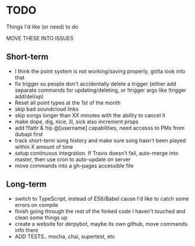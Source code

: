 # TODO
Things I'd like (or need) to do

MOVE THESE INTO ISSUES

## Short-term
- I think the point system is not working/saving properly, gotta look into that
- fix trigger so people don't accidentally delete a trigger (either add separate commands for updating/deleting, or !trigger args like !trigger add/del/up)
- Reset all point types at the 1st of the month
- skip bad soundcloud links
- skip songs longer than XX minutes with the ability to cancel it
- make dope, dig, nice, ill, sick also increment props
- add !flattr & !tip @[username] capabilities, need accesss to PMs from dubapi first
- track short-term song history and make sure song hasn't been played within X amount of time
- setup continuous integration.  If Travis doesn't fail, auto-merge into master, then use cron to auto-update on server
- move commands into a gh-pages accessible file

## Long-term
- switch to TypeScript, instead of ES6/Babel cause I'd like to catch some errors on compile
- finish going through the rest of the forked code I haven't touched and clean some things up
- create a website for derpybot,  maybe its own github, move commands info there
- ADD TESTS.. mocha, chai, supertest, etc

